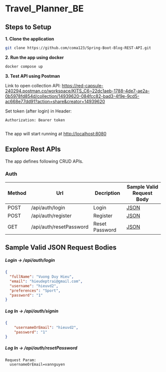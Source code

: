 # Travel_Planner_BE


## Steps to Setup

**1. Clone the application**

```bash
git clone https://github.com/coma123/Spring-Boot-Blog-REST-API.git
```

**2. Run the app using docker**

```bash
docker compose up
```

**3. Test API using Postman**

Link to open collection API: <https://red-capsule-240294.postman.co/workspace/KITS_C6~22dc1aeb-1788-4de7-ae2a-0b5978fd854d/collection/14939620-084fcc82-bad3-4f9e-9cd5-ac668e77dd91?action=share&creator=14939620>

Set token (after login) in Header:
```code
Authorization: Bearer token
 
```


The app will start running at <http://localhost:8080>

## Explore Rest APIs

The app defines following CRUD APIs.

### Auth

| Method | Url                     | Decription     | Sample Valid Request Body | 
|--------|-------------------------|----------------|---------------------------|
| POST   | /api/auth/login         | Login          | [JSON](#login)            |
| POST   | /api/auth/register      | Register       | [JSON](#register)         |
| GET    | /api/auth/resetPassword | Reset Password | [JSON](#resetPassword)    |



## Sample Valid JSON Request Bodies

##### <a id="register">Login -> /api/auth/login</a>
```json
{
  "fullName": "Vuong Duy Hieu",
  "email": "hieudeptrai@gmail.com",
  "username": "hieuvd2",
  "preferences": "Sport",
  "password": "1"
}
```

##### <a id="login">Log In -> /api/auth/signin</a>
```json
{
	"usernameOrEmail": "hieuvd2",
	"password": "1"
}
```

##### <a id="resetPassword">Log In -> /api/auth/resetPassword</a>
```code
Request Param:
  usernameOrEmail=vannguyen
```




